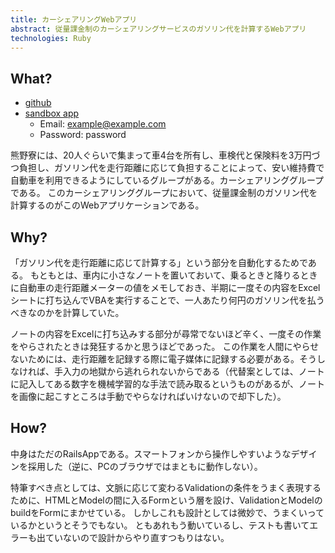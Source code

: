 ```yaml
---
title: カーシェアリングWebアプリ
abstract: 従量課金制のカーシェアリングサービスのガソリン代を計算するWebアプリ
technologies: Ruby
---
```


## What?

- [github](https://github.com/genya0407/sharecar-rails)
- [sandbox app](https://enigmatic-refuge-39913.herokuapp.com/)
  - Email: example@example.com
  - Password: password

熊野寮には、20人ぐらいで集まって車4台を所有し、車検代と保険料を3万円づつ負担し、ガソリン代を走行距離に応じて負担することによって、安い維持費で自動車を利用できるようにしているグループがある。カーシェアリンググループである。
このカーシェアリンググループにおいて、従量課金制のガソリン代を計算するのがこのWebアプリケーションである。

## Why?

「ガソリン代を走行距離に応じて計算する」という部分を自動化するためである。
もともとは、車内に小さなノートを置いておいて、乗るときと降りるときに自動車の走行距離メーターの値をメモしておき、半期に一度その内容をExcelシートに打ち込んでVBAを実行することで、一人あたり何円のガソリン代を払うべきなのかを計算していた。

ノートの内容をExcelに打ち込みする部分が尋常でないほど辛く、一度その作業をやらされたときは発狂するかと思うほどであった。
この作業を人間にやらせないためには、走行距離を記録する際に電子媒体に記録する必要がある。そうしなければ、手入力の地獄から逃れられないからである（代替案としては、ノートに記入してある数字を機械学習的な手法で読み取るというものがあるが、ノートを画像に起こすところは手動でやらなければいけないので却下した）。

## How?

中身はただのRailsAppである。スマートフォンから操作しやすいようなデザインを採用した（逆に、PCのブラウザではまともに動作しない）。

特筆すべき点としては、文脈に応じて変わるValidationの条件をうまく表現するために、HTMLとModelの間に入るFormという層を設け、ValidationとModelのbuildをFormにまかせている。
しかしこれも設計としては微妙で、うまくいっているかというとそうでもない。
ともあれもう動いているし、テストも書いてエラーも出ていないので設計からやり直すつもりはない。